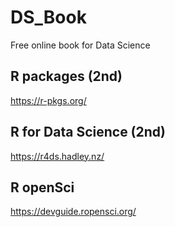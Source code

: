 # DS_Book
Free online book for Data Science

## R packages (2nd)
https://r-pkgs.org/

## R for Data Science (2nd)
https://r4ds.hadley.nz/

## R openSci
https://devguide.ropensci.org/
